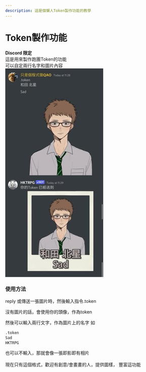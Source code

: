 ```yaml
---
description: 這是個懶人Token製作功能的教學
---
```


# Token製作功能

**Discord 限定**\
這是用來製作跑團Token的功能\
可以自定兩行名字和圖片內容 \
![](../.gitbook/assets/6cc9e2d9-dff5-43c4-9192-425d6876e928.jpg)

### 使用方法

reply 或傳送一張圖片時，然後輸入指令.token&#x20;

沒有圖片的話，會使用你的頭像，作為token

然後可以輸入兩行文字，作為圖片上的名字 如

```
.token
Sad
HKTRPG
```

也可以不輸入，那就會像一張即影即有相片\
\
現在只有這個格式，歡迎有創意/會畫畫的人，提供圖樣， 豐富這功能
